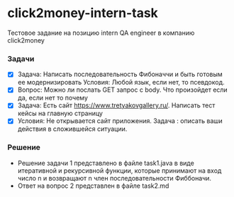 # click2money-intern-task
Тестовое задание на позицию intern QA engineer в компанию click2money

### Задачи
- [x] Задача: Написать последовательность Фибоначчи и быть готовым ее модернизировать
  Условия: Любой язык, если нет, то псевдокод.
- [x] Вопрос: Можно ли послать GET запрос с body. Что произойдет если да, если нет то почему
- [x] Задача: Есть сайт https://www.tretyakovgallery.ru/. Написать тест кейсы на главную страницу
- [x] Условия: Не открывается сайт приложения. Задача : описать ваши действия в сложившейся ситуации.

### Решение
- Решение задачи 1 представлено в файле task1.java в виде итеративной и рекурсивной функции, которые принимают на вход число n и возвращают n член последовательности Фиббоначи.
- Ответ на вопрос 2 представлен в файле task2.md
